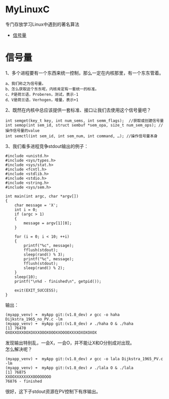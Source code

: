 # MyLinuxC
专门存放学习Linux中遇到的著名算法
* [信号量](#信号量)  

# 信号量

1、多个进程要有一个东西来统一控制，那么一定在内核那里，有一个东东管着。
```
a、我们称之为信号量。
b、怎么获取这个东东呢，内核肯定有一套统一的标准。
c、P是荷兰语，Proberen，测试，表示-1
d、V是荷兰语，Verhogen，增量，表示+1
```
2、既然在内核中总应该提供一套标准、接口让我们去使用这个信号量吧？
```
int semget(key_t key, int num_sems, int semm_flags);  //获取或创建信号量
int semop(int sem_id, struct sembuf *sem_opa, size_t num_sem_ops); //操作信号量的value
int semctl(int sem_id, int sem_num, int command, …); //操作信号量本身
```
3、我们看多进程竞争stdout输出的例子：
```
#include <unistd.h>
#include <sys/types.h>
#include <sys/stat.h>
#include <fcntl.h>
#include <stdlib.h>
#include <stdio.h>
#include <string.h>
#include <sys/sem.h>

int main(int argc, char *argv[])
{
    char message = 'X';
    int i = 0;
    if (argc > 1)
    {
        message = argv[1][0];
    }

    for (i = 0; i < 10; ++i)
    {
        printf("%c", message);
        fflush(stdout);
        sleep(rand() % 3);
        printf("%c", message);
        fflush(stdout);
        sleep(rand() % 2);
    }
    sleep(10);
    printf("\n%d - finished\n", getpid());

    exit(EXIT_SUCCESS);
}
```
输出：
```
(myapp_venv) ➜  myApp git:(v1.8_dev) ✗ gcc -o haha Dijkstra_1965_no_PV.c -lm
(myapp_venv) ➜  myApp git:(v1.8_dev) ✗ ./haha O & ./haha
[1] 76470
OXOXXOXXOOXOXXXOOOXOOOXXOOOOXXXXOXOXOXOX
```
发现输出特别乱，一会X，一会O，并不能让X和O分别成对出现。  
怎么解决呢？
```
(myapp_venv) ➜  myApp git:(v1.8_dev) ✗ gcc -o lala Dijkstra_1965_PV.c -lm
(myapp_venv) ➜  myApp git:(v1.8_dev) ✗ ./lala O & ./lala
[1] 76875
XXOOXXXXXXXXOOOOOOOO
76876 - finished
```
很好，这下子stdout资源在PV控制下有序输出。